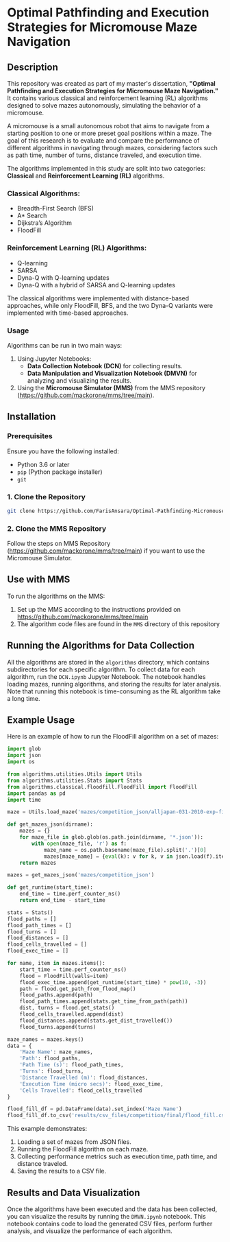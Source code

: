 # Optimal Pathfinding and Execution Strategies for Micromouse Maze Navigation

## Description

This repository was created as part of my master's dissertation, **"Optimal Pathfinding and Execution Strategies for Micromouse Maze Navigation."** It contains various classical and reinforcement learning (RL) algorithms designed to solve mazes autonomously, simulating the behavior of a micromouse.

A micromouse is a small autonomous robot that aims to navigate from a starting position to one or more preset goal positions within a maze. The goal of this research is to evaluate and compare the performance of different algorithms in navigating through mazes, considering factors such as path time, number of turns, distance traveled, and execution time.

The algorithms implemented in this study are split into two categories: **Classical** and **Reinforcement Learning (RL)** algorithms.

### Classical Algorithms:
- Breadth-First Search (BFS)
- A* Search
- Dijkstra’s Algorithm
- FloodFill

### Reinforcement Learning (RL) Algorithms:
- Q-learning
- SARSA
- Dyna-Q with Q-learning updates
- Dyna-Q with a hybrid of SARSA and Q-learning updates

The classical algorithms were implemented with distance-based approaches, while only FloodFill, BFS, and the two Dyna-Q variants were implemented with time-based approaches.

### Usage

Algorithms can be run in two main ways:
1. Using Jupyter Notebooks:
    - **Data Collection Notebook (DCN)** for collecting results.
    - **Data Manipulation and Visualization Notebook (DMVN)** for analyzing and visualizing the results.
2. Using the **Micromouse Simulator (MMS)** from the MMS repository (https://github.com/mackorone/mms/tree/main).

## Installation

### Prerequisites

Ensure you have the following installed:
- Python 3.6 or later
- `pip` (Python package installer)
- `git`

### 1. Clone the Repository
```bash
git clone https://github.com/FarisAnsara/Optimal-Pathfinding-Micromouse.git
```

### 2. Clone the MMS Repository
Follow the steps on MMS Repository (https://github.com/mackorone/mms/tree/main) if you want to use the Micromouse Simulator.

## Use with MMS
To run the algorithms on the MMS:

1. Set up the MMS according to the instructions provided on https://github.com/mackorone/mms/tree/main
2. The algorithm code files are found in the ```MMS``` directory of this repository

## Running the Algorithms for Data Collection
All the algorithms are stored in the ```algorithms``` directory, which contains subdirectories for each specific algorithm. To collect data for each algorithm, run the ```DCN.ipynb``` Jupyter Notebook. The notebook handles loading mazes, running algorithms, and storing the results for later analysis. Note that running this notebook is time-consuming as the RL algorithm take a long time.

## Example Usage
Here is an example of how to run the FloodFill algorithm on a set of mazes:

```python
import glob
import json
import os

from algorithms.utilities.Utils import Utils
from algorithms.utilities.Stats import Stats
from algorithms.classical.floodfill.FloodFill import FloodFill
import pandas as pd
import time

maze = Utils.load_maze('mazes/competition_json/alljapan-031-2010-exp-fin.json')

def get_mazes_json(dirname):
    mazes = {}
    for maze_file in glob.glob(os.path.join(dirname, '*.json')):
        with open(maze_file, 'r') as f:
            maze_name = os.path.basename(maze_file).split('.')[0]
            mazes[maze_name] = {eval(k): v for k, v in json.load(f).items()} 
    return mazes

mazes = get_mazes_json('mazes/competition_json')

def get_runtime(start_time):
    end_time = time.perf_counter_ns()
    return end_time - start_time

stats = Stats()
flood_paths = []
flood_path_times = []
flood_turns = []
flood_distances = []
flood_cells_travelled = []
flood_exec_time = []

for name, item in mazes.items():
    start_time = time.perf_counter_ns()
    flood = FloodFill(walls=item)
    flood_exec_time.append(get_runtime(start_time) * pow(10, -3))
    path = flood.get_path_from_flood_map()
    flood_paths.append(path)
    flood_path_times.append(stats.get_time_from_path(path))
    dist, turns = flood.get_stats()
    flood_cells_travelled.append(dist)
    flood_distances.append(stats.get_dist_travelled())
    flood_turns.append(turns)

maze_names = mazes.keys()
data = {
    'Maze Name': maze_names,
    'Path': flood_paths,
    'Path Time (s)': flood_path_times,
    'Turns': flood_turns,
    'Distance Travelled (m)': flood_distances,
    'Execution Time (micro secs)': flood_exec_time,
    'Cells Travelled': flood_cells_travelled
}

flood_fill_df = pd.DataFrame(data).set_index('Maze Name')
flood_fill_df.to_csv('results/csv_files/competition/final/flood_fill.csv')
```

This example demonstrates:
1. Loading a set of mazes from JSON files.
2. Running the FloodFill algorithm on each maze.
3. Collecting performance metrics such as execution time, path time, and distance traveled.
4. Saving the results to a CSV file.

## Results and Data Visualization
Once the algorithms have been executed and the data has been collected, you can visualize the results by running the ```DMVN.ipynb``` notebook. This notebook contains code to load the generated CSV files, perform further analysis, and visualize the performance of each algorithm.